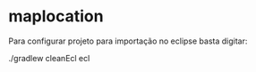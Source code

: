 maplocation
===========

Para configurar projeto para importação no eclipse basta digitar:

./gradlew cleanEcl ecl
